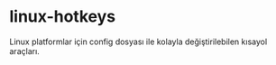 # linux-hotkeys
Linux platformlar için config dosyası ile kolayla değiştirilebilen kısayol araçları.
